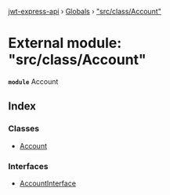 [jwt-express-api](../README.md) › [Globals](../globals.md) › ["src/class/Account"](_src_class_account_.md)

# External module: "src/class/Account"

**`module`** Account

## Index

### Classes

* [Account](../classes/_src_class_account_.account.md)

### Interfaces

* [AccountInterface](../interfaces/_src_class_account_.accountinterface.md)
